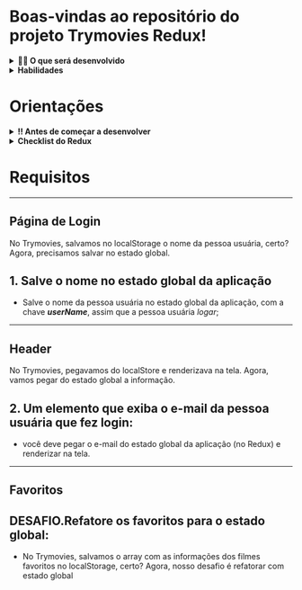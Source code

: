 # Boas-vindas ao repositório do projeto Trymovies Redux!

<details>
  <summary><strong>👨‍💻 O que será desenvolvido</strong></summary><br />

  Neste projeto você será capaz de refatorar o Trybemovies usando Redux, uma aplicação capaz de exibir filmes, criar uma lista de filmes favoritos e fazer Login.

</details>

<details>
  <summary><strong>Habilidades</strong></summary><br />

Neste projeto, verificamos se você é capaz de:

- Criar um _store_ Redux em aplicações React

- Criar _reducers_ no Redux em aplicações React

- Criar _actions_ no Redux em aplicações React

- Criar _dispatchers_ no Redux em aplicações React

- Conectar Redux aos componentes React

- Criar _actions_ assíncronas na sua aplicação React que faz uso de Redux.
</details>

# Orientações

<details>
  <summary><strong>‼️ Antes de começar a desenvolver</strong></summary><br />

  1. Clone o repositório

  - Use o comando: `git clone git@github.com:Josieljcc/movies-react-tailwindcss.git`.
  - Entre na pasta do repositório que você acabou de clonar:
    - `cd movies-react-tailwindcss`

  2. Instale as dependências

  - `npm install`.
  
</details>

<details>
  <summary><strong>Checklist do Redux</strong></summary><br />

  Neste projeto, vamos usar o [O melhor checklist de Redux de todos os tempos!](https://gist.github.com/ANDREHORMAN1994/dbcd4e60b0737a70f819c7dfab4c02b5). Como já temos uma aplicação em react, segue com algumas alterações:

  <details>
    <summary><strong>Checklist</strong></summary><br />
  # Checklist do Redux

  *Instalação*
  - [ ] `npm install redux-thunk --save`;
  - [ ] `npm install --save redux react-redux`;
  - [ ] `npm install --save @redux-devtools/extension`;

  *Criar dentro do diretório `src`:*
  - [ ] diretório `redux`

  *Criar dentro do diretório `redux`*
  - [ ] arquivo `store.js`
  - [ ] diretório `actions`
  - [ ] diretório `reducers`

  *Criar dentro do diretório `actions`:*
  - [ ] arquivo `index.js`.

  *Criar dentro do diretório `reducers`:*
  - [ ] arquivo `index.js`.
  - [ ] arquivo `user.js`.
  - [ ] arquivo `favorites.js`.

  *Criar dentro do arquivo `redux/store.js`:*
  - [ ] importar o createStore
  - [ ] configurar o [Redux DevTools](https://github.com/reduxjs/redux-devtools)
  - [ ] importar o rootReducer
  - [ ] criar e exportar a store

  Exemplo:

   ```js
  // COM O THUNK
  import { legacy_createStore as createStore, applyMiddleware } from 'redux';
  import { composeWithDevTools } from '@redux-devtools/extension';
  import thunk from 'redux-thunk';
  import rootReducer from '../reducers';

  const middleware = applyMiddleware(thunk);
  const store = createStore(rootReducer, composeWithDevTools(middleware));

  export default store;
  ```

  *Criar dentro do arquivo `redux/reducers/index.js`:*

  - [ ] criar `rootReducer` usando o `combineReducers`
  - [ ] exportar `rootReducer`

  // ATENÇÃO: você obrigatoriamente tem que utilizar as chaves "user" e "favorites" no seu estado global

  Exemplo:

  ```js
  import { combineReducers } from 'redux';
  import exampleReducer from './exampleReducer';

  const rootReducer = combineReducers({ exampleReducer })

  export default rootReducer;
  ```
*Criar dentro do arquivo `redux/reducers/exampleReducer`:*

  - [ ] estado inicial
  - [ ] criar função reducer com `switch` retornando apenas a opção `default`

 Exemplo:

  ```js

const INITIAL_STATE = {};

const exampleReducer = (state = INITIAL_STATE, action) => {
  switch (action.type) {
   default: return state;
  }
};

export default exampleReducer;
  ```

*No arquivo `index.js`:*
  - [ ] importar a `store`
  - [ ] importar o `Provider`, para fornecer os estados a todos os componentes encapsulados pelo `<App />`

  Exemplo:

  ```js
  // Na importação
  import { Provider } from 'react-redux';
  import store from './redux/store'
  ```

  ```js
  // No render
   <Provider store={ store } >
     <App />
   </Provider>
  ```

  *Na pasta `actions/index.js`:*
  - [ ] criar e exportar os actionTypes

  Exemplo:

  ```js
  // ACTIONS TYPES
  export const ADD_NAME = 'ADD_NAME';
  ```

  - [ ] criar e export os actions creators necessários

  Exemplo:

  ```js
  // ACTIONS CREATORS
  export const addName = (userName) => ({
    type: ADD_NAME,
    userName,
  })
  ```

  *Nos reducers:*
  - [ ] criar os casos para cada action criada, retornando o devido estado atualizado

  *Nos componentes que irão ler o estado:*
  - [ ] criar a função `mapStateToProps`
  - [ ] exportar usando o `connect`

  ```js
  // No import
  import { connect } from 'react-redux';

  // Acesso ao estado global
  const mapStateToProps = (state) => ({
    userName: state.user.userName,
  });

  // No export
  export default connect(mapStateToProps)(Component)
  ```

  *Nos componentes que irão modificar o estado:*
  - [ ] Importar a action creator a ser utilizada
  - [ ] Desconstruir o dispatch via props
  - [ ] Utilizar a função dispatch para enviar a action ao reducer

  ```js
  // No import
  import { addName } from '../redux/actions';

  // Disparando a action
  const handleClick = () => {
    const { dispatch } = this.props;
    dispatch(addName('teste'));
  }
  ```
  </details>

</details>

# Requisitos


---

## Página de Login

No Trymovies, salvamos no localStorage o nome da pessoa usuária, certo? Agora, precisamos salvar no estado global.

## 1. Salve o nome no estado global da aplicação

  - Salve o nome da pessoa usuária no estado global da aplicação, com a chave **_userName_**, assim que a pessoa usuária _logar_;

---

## Header

No Trymovies, pegavamos do localStore e renderizava na tela. Agora, vamos pegar do estado global a informação.

## 2. Um elemento que exiba o e-mail da pessoa usuária que fez login:

  - você deve pegar o e-mail do estado global da aplicação (no Redux) e renderizar na tela.

---
## Favoritos

## DESAFIO.Refatore os favoritos para o estado global: 

 - No Trymovies, salvamos o array com as informações dos filmes favoritos no localStorage, certo? 
  Agora, nosso desafio é refatorar com estado global

